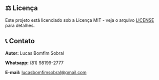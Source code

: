 ## ⚖️ Licença
Este projeto está licenciado sob a Licença MIT - veja o arquivo [LICENSE](LICENSE) para detalhes.

## 📞 Contato
**Autor:** Lucas Bomfim Sobral

**Whatsapp:** (81) 98199-2777

**E-mail:** lucasbomfimsobral@gmail.com